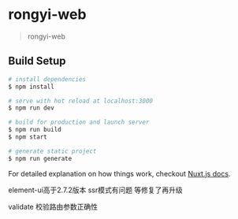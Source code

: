 # rongyi-web

> rongyi-web

## Build Setup

``` bash
# install dependencies
$ npm install

# serve with hot reload at localhost:3000
$ npm run dev

# build for production and launch server
$ npm run build
$ npm start

# generate static project
$ npm run generate
```

For detailed explanation on how things work, checkout [Nuxt.js docs](https://nuxtjs.org).

element-ui高于2.7.2版本 ssr模式有问题 等修复了再升级

validate 校验路由参数正确性
